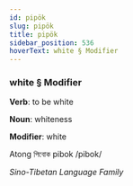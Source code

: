 ```yaml
---
id: pipök
slug: pipök
title: pipök
sidebar_position: 536
hoverText: white § Modifier
---
```


### white § Modifier

**Verb**: to be white

**Noun**: whiteness

**Modifier**: white

Atong পিবোক pibok /pibok/

*Sino-Tibetan Language Family*